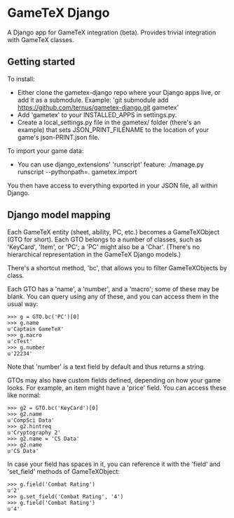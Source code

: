 GameTeX Django
==============

A Django app for GameTeX integration (beta).  Provides trivial integration with GameTeX classes.

Getting started
---------------

To install:

* Either clone the gametex-django repo where your Django apps live, or add it as a submodule.
  Example: 'git submodule add https://github.com/ternus/gametex-django.git gametex'
* Add 'gametex' to your INSTALLED_APPS in settings.py.
* Create a local_settings.py file in the gametex/ folder (there's an example) that sets JSON_PRINT_FILENAME to the location of your game's json-PRINT.json file.

To import your game data:

* You can use django_extensions' 'runscript' feature:
  ./manage.py runscript --pythonpath=. gametex.import 

You then have access to everything exported in your JSON file, all within Django.

Django model mapping
--------------------

Each GameTeX entity (sheet, ability, PC, etc.) becomes a GameTeXObject
(GTO for short).  Each GTO belongs to a number of classes, such as
'KeyCard', 'Item', or 'PC'; a 'PC' might also be a 'Char'.  (There's
no hierarchical representation in the GameTeX Django models.)

There's a shortcut method, 'bc', that allows you to filter
GameTeXObjects by class.

Each GTO has a 'name', a 'number', and a 'macro'; some of these may be
blank.  You can query using any of these, and you can access them in
the usual way:

    >>> g = GTO.bc('PC')[0]
    >>> g.name
    u'Captain GameTeX'	
    >>> g.macro
    u'cTest'
    >>> g.number
    u'22234'

Note that 'number' is a text field by default and thus returns a
string.

GTOs may also have custom fields defined, depending on how your game
looks.  For example, an item might have a 'price' field.  You can
access these like normal:

    >>> g2 = GTO.bc('KeyCard')[0]
    >>> g2.name
    u'CompSci Data'
    >>> g2.hintreq
    u'Cryptography 2'
    >>> g2.name = 'CS Data'
    >>> g2.name
    u'CS Data'

In case your field has spaces in it, you can reference it with the
'field' and 'set_field' methods of GameTeXObject:

    >>> g.field('Combat Rating')
    u'2'
    >>> g.set_field('Combat Rating', '4')
    >>> g.field('Combat Rating')
    u'4'

